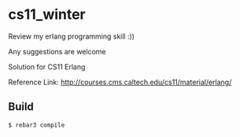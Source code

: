 cs11_winter
=====
Review my erlang programming skill :))

Any suggestions are welcome

Solution for CS11 Erlang

Reference Link: http://courses.cms.caltech.edu/cs11/material/erlang/

Build
-----

    $ rebar3 compile
